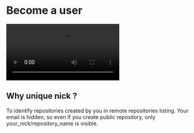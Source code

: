# Become a user

<video controls autoplay mute loop><source src="/documentation/videos/become-a-user-signup.mp4" type="video/mp4"></video>

## Why unique nick ?
To identify repositories created by you in remote repositories listing. Your email is hidden, so even if you create public repository, only your_nick/repository_name is visible.
